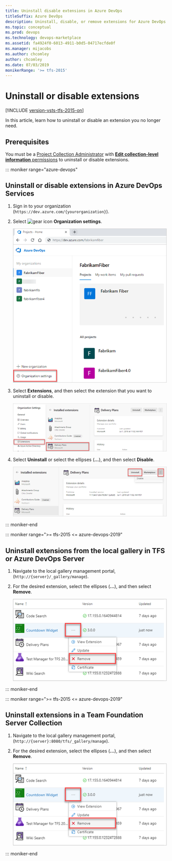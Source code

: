 ```yaml
---
title: Uninstall disable extensions in Azure DevOps
titleSuffix: Azure DevOps
description: Uninstall, disable, or remove extensions for Azure DevOps
ms.topic: conceptual
ms.prod: devops
ms.technology: devops-marketplace
ms.assetid: fa4924f0-6013-4911-b0d5-04717ecfde0f
ms.manager: mijacobs
ms.author: chcomley
author: chcomley
ms.date: 07/03/2019
monikerRange: '>= tfs-2015'
---
```

 
# Uninstall or disable extensions

[!INCLUDE [version-vsts-tfs-2015-on](../boards/_shared/version-vsts-tfs-2015-on.md)]

In this article, learn how to uninstall or disable an extension you no longer need.

## Prerequisites

You must be a [Project Collection Administrator](../organizations/security/set-project-collection-level-permissions.md) with [**Edit collection-level information** permissions](../organizations/security/permissions.md#collection) to uninstall or disable extensions.

::: moniker range="azure-devops"

## Uninstall or disable extensions in Azure DevOps Services

1. Sign in to your organization (```https://dev.azure.com/{yourorganization}```).
2. Select ![gear icon](../_img/icons/gear-icon.png) **Organization settings**.
   
   ![Open Organization settings](../_shared/_img/settings/open-admin-settings-vert.png)

3. Select **Extensions**, and then select the extension that you want to uninstall or disable.

   ![Select uninstall or disable for extension](_img/org-settings-select-extension.png)

4. Select **Uninstall** or select the ellipses (**...**), and then select **Disable**.

   ![Disable or uninstall extension](_img/disable-or-uninstall-extension.png)

::: moniker-end

::: moniker range=">= tfs-2015 <= azure-devops-2019"

## Uninstall extensions from the local gallery in TFS or Azure DevOps Server

1. Navigate to the local gallery management portal, (```http://{server}/_gallery/manage```).

2. For the desired extension, select the ellipses (**...**), and then select **Remove**.

   ![Remove extension](_img/remove-extension-TFS.png)

::: moniker-end

::: moniker range=">= tfs-2015 <= azure-devops-2019"

## Uninstall extensions in a Team Foundation Server Collection

1. Navigate to the local gallery management portal, (```http://{server}:8080/tfs/_gallery/manage```).

2. For the desired extension, select the ellipses (**...**), and then select **Remove**.

   ![Remove extension](_img/remove-extension-TFS.png)

::: moniker-end







